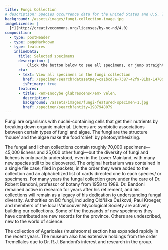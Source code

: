 ```yaml
---
title: Fungi Collection
# description: Species occurrence data for the United States and U.S. Territories.
background: /assets/images/fungi-collection-image.jpg
imageLicense: |
  [*](http://creativecommons.org/licenses/by-nc-nd/4.0)
composition:
  - type: postHeader
  - type: pageMarkdown
  - type: features
    inlineData:
      title: Selected specimens
      description: |
          Click the button below to see all specimens, or jump straight to some of our favourites by clicking on one of the cards.
      cta:
      - text: View all specimens in the fungi collection
        href: /specimen/search?datasetKey=ca1bcd7e-7387-42f9-81ba-1470db55e3e8
        isPrimary: true
      features: 
      - title: <em>Inocybe glabrescens</em> Velen.
        description: 
        background: /assets/images/fungi-featured-specimen-1.jpg 
        href: /specimen/search?entity=1987948079
---
```


Fungi are organisms with nuclei-containing cells that get their nutrients by breaking down organic material. Lichens are symbiotic associations between certain types of fungi and algae. The fungi are the structure ‘house’ and the algae make the food ‘chief’ by photosynthesizing.

The fungal and lichen collections contain roughly 70,000 specimens—45,000 lichens and 25,000 other fungi—but the diversity of fungi and lichens is only partly understood, even in the Lower Mainland, with many new species still to be discovered. The original herbarium was contained in a single file case, filed in packets, in the order they were added to the collection and an alphabetized list of cards directed one to each species/ or specimens. For many years the fungal collection grew under the care of Dr. Robert Bandoni, professor of botany from 1958 to 1989. Dr. Bandoni remained active in research for years after his retirement, and his collections will remain as a legacy of his dedication to understanding fungal diversity. Authorities on BC fungi, including Oldřiška Češková, Paul Kroeger, and members of the local Vancouver Mycological Society are actively building our collections. Some of the thousands of new specimens they have contributed are new records for the province. Others are undescribed, new to the world of science.

The collection of Agaricales (mushrooms) section has expanded rapidly in the recent years. The museum also has extensive holdings from the order Tremellales due to Dr. R.J. Bandoni’s interest and research in the group.
